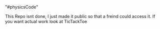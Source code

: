 "#physicsCode" 

This Repo isnt done, I just made it public so that a freind could access it.
If you want actual work look at TicTackToe
